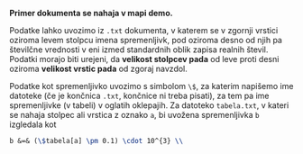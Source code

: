 **Primer dokumenta se nahaja v mapi demo.**

Podatke lahko uvozimo iz `.txt` dokumenta, v katerem se v zgornji vrstici oziroma levem stolpcu imena spremenljivk, pod oziroma desno od njih pa številčne vrednosti v eni izmed standardnih oblik zapisa realnih števil. Podatki morajo biti urejeni, da **velikost stolpcev pada** od leve proti desni oziroma **velikost vrstic pada** od zgoraj navzdol.

Podatke kot spremenljivko uvozimo s simbolom `\$`, za katerim napišemo ime datoteke (če je končnica `.txt`, končnice ni treba pisati), za tem pa ime spremenljivke (v tabeli) v oglatih oklepajih. Za datoteko `tabela.txt`, v kateri se nahaja stolpec ali vrstica z oznako `a`, bi uvožena spremenljivka `b` izgledala kot
```tex
b &=& (\$tabela[a] \pm 0.1) \cdot 10^{3} \\
```